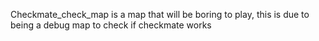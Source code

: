 Checkmate_check_map is a map that will be boring to play, this is due to being a debug map to check if checkmate works
